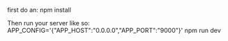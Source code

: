 first do an:
    npm install

Then run your server like so:    
    APP_CONFIG='{"APP_HOST":"0.0.0.0","APP_PORT":"9000"}' npm run dev